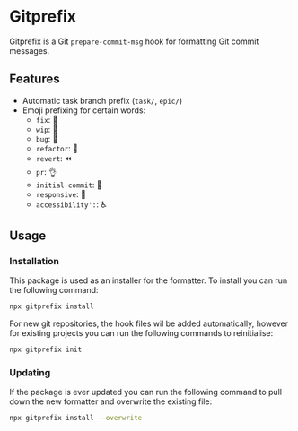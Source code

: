 # Gitprefix

Gitprefix is a Git `prepare-commit-msg` hook for formatting Git commit messages.

## Features

- Automatic task branch prefix (`task/`, `epic/`)
- Emoji prefixing for certain words:
   - `fix`: 🔧
   - `wip`: 🚧
   - `bug`: 🐛
   - `refactor`: 🔨
   - `revert`: ⏪
   - `pr`: 👌
   - `initial commit`: 🎉
   - `responsive`: 📱
   - `accessibility':`: ♿️
   
## Usage

### Installation

This package is used as an installer for the formatter. To install you can run the following command:

```sh
npx gitprefix install
```

For new git repositories, the hook files wil be added automatically, however for existing projects you can run the following commands to reinitialise:

```sh
npx gitprefix init
```

### Updating

If the package is ever updated you can run the following command to pull down the new formatter and overwrite the existing file: 

```sh
npx gitprefix install --overwrite
```
